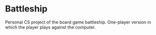 # Battleship
Personal CS project of the board game battleship. One-player version in which the player plays against the computer.
